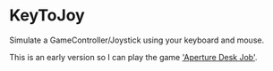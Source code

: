 # KeyToJoy
Simulate a GameController/Joystick using your keyboard and mouse.

This is an early version so I can play the game ['Aperture Desk Job'](https://store.steampowered.com/app/1902490/Aperture_Desk_Job/).